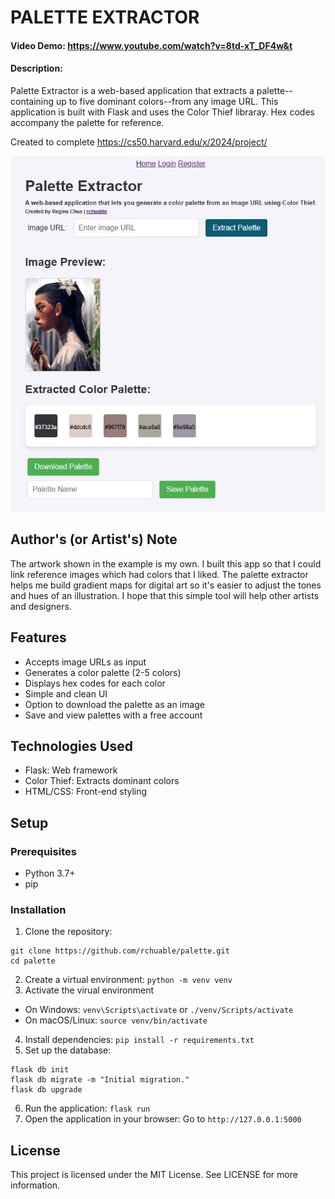 # PALETTE EXTRACTOR
#### Video Demo:  https://www.youtube.com/watch?v=8td-xT_DF4w&t
#### Description:
Palette Extractor is a web-based application that extracts a palette--containing up to five dominant colors--from any image URL. This application is built with Flask and uses the Color Thief libraray. Hex codes accompany the palette for reference.

Created to complete https://cs50.harvard.edu/x/2024/project/

![Screenshot](images/palette-extractor-1.jpg)

## Author's (or Artist's) Note
The artwork shown in the example is my own. I built this app so that I could link reference images which had colors that I liked. The palette extractor helps me build gradient maps for digital art so it's easier to adjust the tones and hues of an illustration. I hope that this simple tool will help other artists and designers.

## Features
- Accepts image URLs as input
- Generates a color palette (2-5 colors)
- Displays hex codes for each color
- Simple and clean UI
- Option to download the palette as an image
- Save and view palettes with a free account

## Technologies Used
- Flask: Web framework
- Color Thief: Extracts dominant colors
- HTML/CSS: Front-end styling

## Setup
### Prerequisites
- Python 3.7+
- pip

### Installation
1. Clone the repository:
```
git clone https://github.com/rchuable/palette.git
cd palette
```
2. Create a virtual environment:
`python -m venv venv`
3. Activate the virual environment
- On Windows: `venv\Scripts\activate` or `./venv/Scripts/activate`
- On macOS/Linux: `source venv/bin/activate`
4. Install dependencies:
`pip install -r requirements.txt`
5. Set up the database:
```
flask db init
flask db migrate -m "Initial migration."
flask db upgrade
```
6. Run the application:
`flask run`
7. Open the application in your browser:
Go to `http://127.0.0.1:5000`

## License
This project is licensed under the MIT License. See LICENSE for more information.